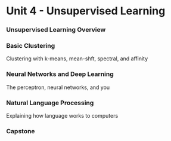 # Unit 4 - Unsupervised Learning

### Unsupervised Learning Overview

### Basic Clustering

Clustering with k-means, mean-shft, spectral, and affinity

### Neural Networks and Deep Learning

The perceptron, neural networks, and you

### Natural Language Processing

Explaining how language works to computers

### Capstone
